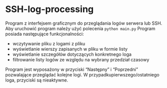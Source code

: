 # SSH-log-processing

Program z interfejsem graficznym do przeglądania logów serwera
lub SSH. 
Aby uruchowić program należy użyć polecenia `python main.py`
Program posiada następujące funkcjonalności:
- wczytywanie pliku z logami z pliku
- wyświetlanie wierszy zapisanych w pliku w formie listy
- wyświetlanie szczegółów dotyczących konkretnego loga
- filtrowanie listy logów ze względu na wybrany przedział czasowy
  
 Program jest wyposażony w przyciski “Następny” i “Poprzedni” pozwalające
przeglądać kolejne logi.  W przypadkupierwszego/ostatniego loga, przyciski są nieaktywne.
